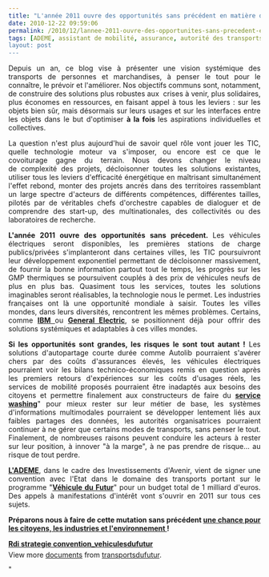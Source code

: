 ```yaml
---
title: "L'année 2011 ouvre des opportunités sans précédent en matière de transports et mobilités"
date: 2010-12-22 09:59:06
permalink: /2010/12/lannee-2011-ouvre-des-opportunites-sans-precedent-en-matiere-de-transports-et-mobilites.html
tags: [ADEME, assistant de mobilité, assurance, autorité des transports, carburant, citoyen, collectivité, connectivité, covoiturage, données réelles, Efficacité énergétique, emission, Energie, gouvernance, Infrastructure, innovation, internet, management de la mobilité, marchandises, partage de données, partage de la voirie, Pay as You Move, Plateforme d'idées, Service de mobilité, VE, véhicule propre]
layout: post
---
```


<p style="text-align: justify">Depuis un an, ce blog vise à présenter une vision systémique des transports de personnes et marchandises, à penser le tout pour le connaître, le prévoir et l'améliorer. Nos objectifs communs sont, notamment, de construire des solutions plus robustes aux  crises à venir, plus solidaires, plus économes en ressources, en faisant appel à tous les leviers : sur les objets bien sûr, mais désormais sur leurs usages et sur les interfaces entre les objets dans le but d'optimiser <strong>à la fois </strong>les aspirations individuelles et collectives.</p> <p style="text-align: justify">La question n'est plus aujourd'hui de savoir quel rôle vont jouer les TIC, quelle technologie moteur va s'imposer, ou encore est ce que le covoiturage gagne du terrain. Nous devons changer le niveau de complexité des projets, décloisonner toutes les solutions existantes, utiliser tous les leviers d'efficacité énergétique en maîtrisant simultanément l'effet rebond, monter des projets ancrés dans des territoires rassemblant un large spectre d'acteurs de différents compétences, différentes tailles, pilotés par de véritables chefs d'orchestre capables de dialoguer et de comprendre des start-up, des multinationales, des collectivités ou des laboratoires de recherche. </p>  <!--more-->   <p style="text-align: justify"><strong>L'année 2011 ouvre des opportunités sans précedent. </strong>Les véhicules électriques seront disponibles, les premières stations de charge publics/privées s'implanteront dans certaines villes, les TIC poursuivront leur développement exponentiel permettant de décloisonner massivement, de fournir la bonne information partout tout le temps, les progrès sur les GMP thermiques se poursuivent couplés à des prix de véhicules neufs de plus en plus bas. Quasiment tous les services, toutes les solutions imaginables seront réalisables, la technologie nous le permet. Les industries françaises ont là une opportunité mondiale à saisir. Toutes les villes mondes, dans leurs diversités, rencontrent les mêmes problèmes. Certains, comme <strong><a href="https://gabrielplassat.github.io/transportsdufutur/2010/07/ibm-aide-les-habitants-de-stockholm-a-prevoir-leurs-meilleures-options-de-deplacement.html" target="_self">IBM </a></strong>ou <strong><a href="https://gabrielplassat.github.io/transportsdufutur/2010/11/general-electric-se-prepare-a-devenir-le-leader-mondial-en-matiere-de-mobilite-electrique.html" target="_blank">General Electric</a></strong>, se positionnent déjà pour offrir des solutions systémiques et adaptables à ces villes mondes.</p> <p style="text-align: justify"><strong>Si les opportunités sont grandes, les risques le sont tout autant !</strong> Les solutions d'autopartage courte durée comme Autolib pourraient s'avérer chers par des coûts d'assurances élevés, les véhicules électriques pourraient voir les bilans technico-économiques remis en question après les premiers retours d'expériences sur les coûts d'usages réels, les services de mobilité proposés pourraient être inadaptés aux besoins des citoyens et permettre finalement aux constructeurs de faire du <strong><a href="http://leblog.gerpisa.org/node/1148" target="_blank">service washing</a></strong>" pour mieux rester sur leur métier de base, les systèmes d'informations multimodales pourraient se développer lentement liés aux faibles partages des données, les autorités organisatrices pourraient continuer à ne gérer que certains modes de transports, sans penser le tout. Finalement, de nombreuses raisons peuvent conduire les acteurs à rester sur leur position, à innover "à la marge", à ne pas prendre de risque... au risque de tout perdre.</p> <p style="text-align: justify"><strong><a href="http://www2.ademe.fr/servlet/KBaseShow?sort=-1&cid=96&m=3&catid=24305" target="_blank">L'ADEME</a></strong>, dans le cadre des Investissements d'Avenir, vient de signer une convention avec l'Etat dans le domaine des transports portant sur le programme "<strong><a href="http://www.ademe.fr/?name=6F53636309F2D3726AC3E276128A56F31292244530643.pdf" target="_blank">Véhicule du Futur</a></strong>" pour un budget total de 1 milliard d'euros. Des appels à manifestations d'intérêt vont s'ouvrir en 2011 sur tous ces sujets.</p> <p style="text-align: justify"><strong>Préparons nous à faire de cette mutation sans précédent <a href="https://gabrielplassat.github.io/transportsdufutur/2009/11/le-passage-de-lobjet-vehicule-aux-services-de-mobilite-une-chance.html" target="_blank">une chance pour les citoyens, les industries et l'environnement </a>!</strong></p> <div id="__ss_6287170" style="width: 477px"><strong style="margin: 12px 0 4px"><a href="http://www.slideshare.net/transportsdufutur/rdi-strategie-conventionvehiculesdufutur" title="Rdi strategie convention_vehiculesdufutur">Rdi strategie convention_vehiculesdufutur</a></strong>        <div style="padding: 5px 0 12px">View more <a href="http://www.slideshare.net/">documents</a> from <a href="http://www.slideshare.net/transportsdufutur">transportsdufutur</a>.</div> </div>"
